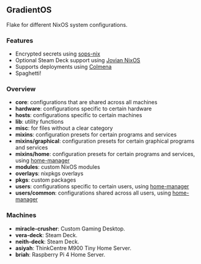 ## GradientOS
Flake for different NixOS system configurations.

### Features
- Encrypted secrets using [sops-nix](https://github.com/Mic92/sops-nix)
- Optional Steam Deck support using [Jovian NixOS](https://github.com/Jovian-Experiments/Jovian-NixOS)
- Supports deployments using [Colmena](https://github.com/zhaofengli/colmena)
- Spaghetti!

### Overview
- **core**: configurations that are shared across all machines
- **hardware**: configurations specific to certain hardware
- **hosts**: configurations specific to certain machines
- **lib**: utility functions
- **misc**: for files without a clear category
- **mixins**: configuration presets for certain programs and services
- **mixins/graphical**: configuration presets for certain graphical programs and services
- **mixins/home**: configuration presets for certain programs and services, using [home-manager](https://github.com/nix-community/home-manager)
- **modules**: custom NixOS modules
- **overlays**: nixpkgs overlays
- **pkgs**: custom packages
- **users**: configurations specific to certain users, using [home-manager](https://github.com/nix-community/home-manager)
- **users/common**: configurations shared across all users, using [home-manager](https://github.com/nix-community/home-manager)

### Machines

- **miracle-crusher**: Custom Gaming Desktop.
- **vera-deck**: Steam Deck.
- **neith-deck**: Steam Deck.
- **asiyah**: ThinkCentre M900 Tiny Home Server.
- **briah**: Raspberry Pi 4 Home Server.
<!-- - **atziluth**: Server. *WIP* -->
